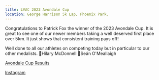 ```yaml
---
title: LVAC 2023 Avondale Cup
location: George Harrison 5k Lap, Phoenix Park.
---
```


Congratulations to Patrick Fox the winner of the 2023 Avondale Cup. It is great to see one of our newer members taking a well deserved first place over 5km. It just shows that consistent training pays off!

Well done to all our athletes on competing today but in particular to our other medalists.
🥈Hilary McDonnell
🥉Seán O'Meallaigh 	

<a href="/races/2023-03-12	-lvac-avondale-cup/" target="_blank" rel="noopener noreferrer">Avondale Cup Results</a>

<a href="https://www.instagram.com/p/CpsohFPMo0e/" target="_blank" rel="noopener noreferrer">Instagram</a>
 
